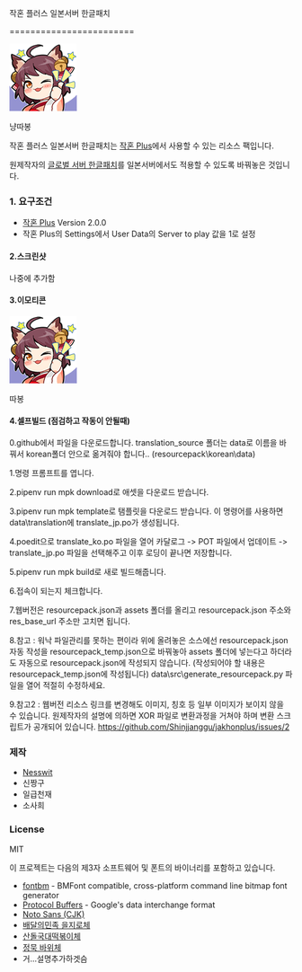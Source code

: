 작혼 플러스 일본서버 한글패치

========================

![리소스 팩 썸네일](/sample/nya1.png)

냥따봉

작혼 플러스 일본서버 한글패치는 [작혼 Plus](https://github.com/MajsoulPlus/majsoul-plus)에서 사용할 수 있는 리소스 팩입니다.

원제작자의 [글로벌 서버 한글패치](https://github.com/yf-dev/majsoul-plus-korean)를 일본서버에서도 적용할 수 있도록 바꿔놓은 것입니다.


### 1. 요구조건

- [작혼 Plus](https://github.com/MajsoulPlus/majsoul-plus) Version 2.0.0 
- 작혼 Plus의 Settings에서 User Data의 Server to play 값을 1로 설정

#### 2.스크린샷

나중에 추가함

#### 3.이모티콘

![냥따봉](/sample/nya1.png)

따봉

#### 4.셀프빌드 (점검하고 작동이 안될때)

0.github에서 파일을 다운로드합니다.
translation_source 폴더는 data로 이름을 바꿔서 korean폴더 안으로 옮겨줘야 합니다.. (resourcepack\korean\data\)

1.명령 프롬프트를 엽니다.

2.pipenv run mpk download로 애셋을 다운로드 받습니다.

3.pipenv run mpk template로 탬플릿을 다운로드 받습니다.
이 명령어를 사용하면 data\translation에 translate_jp.po가 생성됩니다.

4.poedit으로 translate_ko.po 파일을 열어
카달로그 -> POT 파일에서 업데이트 -> translate_jp.po 파일을 선택해주고
이후 로딩이 끝나면 저장합니다.

5.pipenv run mpk build로 새로 빌드해줍니다.

6.접속이 되는지 체크합니다.

7.웹버전은 resourcepack.json과 assets 폴더를 올리고
resourcepack.json 주소와 res_base_url 주소만 고치면 됩니다.

8.참고 : 워낙 파일관리를 못하는 편이라 위에 올려놓은 소스에선
resourcepack.json 자동 작성을 resourcepack_temp.json으로 바꿔놓아
assets 폴더에 넣는다고 하더라도 자동으로 resourcepack.json에 작성되지 않습니다. (작성되어야 할 내용은 resourcepack_temp.json에 작성됩니다)
data\src\generate_resourcepack.py 파일을 열어 적절히 수정하세요.

9.참고2 : 웹버전 리소스 링크를 변경해도 이미지, 칭호 등 일부 이미지가 보이지 않을 수 있습니다.
원제작자의 설명에 의하면 XOR 파일로 변환과정을 거쳐야 하며 변환 스크립트가 공개되어 있습니다.
https://github.com/Shinjjanggu/jakhonplus/issues/2

### 제작

- [Nesswit](https://github.com/rishubil)
- 신짱구
- 일급천재
- 소사희

### License

MIT

이 프로젝트는 다음의 제3자 소프트웨어 및 폰트의 바이너리를 포함하고 있습니다.

- [fontbm](https://github.com/vladimirgamalyan/fontbm) - BMFont compatible, cross-platform command line bitmap font generator
- [Protocol Buffers](https://github.com/protocolbuffers/protobuf) - Google's data interchange format
- [Noto Sans (CJK)](https://www.google.com/get/noto/)
- [배달의민족 을지로체](https://www.woowahan.com/#/fonts)
- [산돌국대떡볶이체](http://kukde.co.kr/?page_id=627)
- [정묵 바위체](https://sangsangfont.com/21/?idx=122)
- 거...설명추가하겟슴

